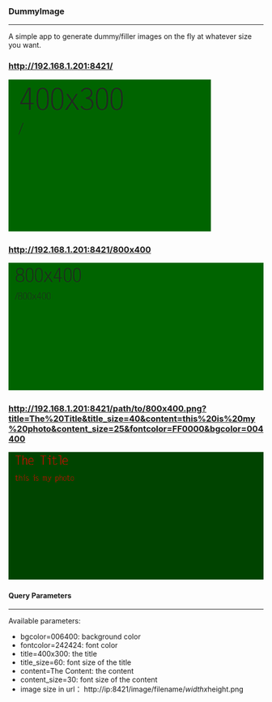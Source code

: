 ### DummyImage
-----

A simple app to generate dummy/filler images on the fly at whatever size you want.

### http://192.168.1.201:8421/

![Default](./imgs/def.png)

### http://192.168.1.201:8421/800x400

![Default](./imgs/800x400.png)

### http://192.168.1.201:8421/path/to/800x400.png?title=The%20Title&title_size=40&content=this%20is%20my%20photo&content_size=25&fontcolor=FF0000&bgcolor=004400

![full args](./imgs/800x400_title_fontcolor_bgcolor.png)

#### Query Parameters
-------

Available parameters:

* bgcolor=006400: background color
* fontcolor=242424: font color
* title=400x300: the title
* title_size=60: font size of the title
* content=The Content: the content
* content_size=30: font size of the content
* image size in url： http://ip:8421/image/filename/$widthx$height.png